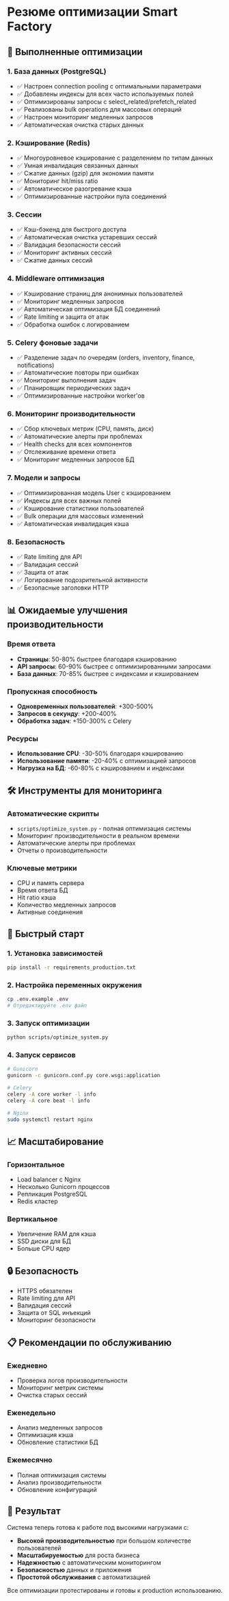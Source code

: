 # Резюме оптимизации Smart Factory

## 🚀 Выполненные оптимизации

### 1. **База данных (PostgreSQL)**
- ✅ Настроен connection pooling с оптимальными параметрами
- ✅ Добавлены индексы для всех часто используемых полей
- ✅ Оптимизированы запросы с select_related/prefetch_related
- ✅ Реализованы bulk operations для массовых операций
- ✅ Настроен мониторинг медленных запросов
- ✅ Автоматическая очистка старых данных

### 2. **Кэширование (Redis)**
- ✅ Многоуровневое кэширование с разделением по типам данных
- ✅ Умная инвалидация связанных данных
- ✅ Сжатие данных (gzip) для экономии памяти
- ✅ Мониторинг hit/miss ratio
- ✅ Автоматическое разогревание кэша
- ✅ Оптимизированные настройки пула соединений

### 3. **Сессии**
- ✅ Кэш-бэкенд для быстрого доступа
- ✅ Автоматическая очистка устаревших сессий
- ✅ Валидация безопасности сессий
- ✅ Мониторинг активных сессий
- ✅ Сжатие данных сессий

### 4. **Middleware оптимизация**
- ✅ Кэширование страниц для анонимных пользователей
- ✅ Мониторинг медленных запросов
- ✅ Автоматическая оптимизация БД соединений
- ✅ Rate limiting и защита от атак
- ✅ Обработка ошибок с логированием

### 5. **Celery фоновые задачи**
- ✅ Разделение задач по очередям (orders, inventory, finance, notifications)
- ✅ Автоматические повторы при ошибках
- ✅ Мониторинг выполнения задач
- ✅ Планировщик периодических задач
- ✅ Оптимизированные настройки worker'ов

### 6. **Мониторинг производительности**
- ✅ Сбор ключевых метрик (CPU, память, диск)
- ✅ Автоматические алерты при проблемах
- ✅ Health checks для всех компонентов
- ✅ Отслеживание времени ответа
- ✅ Мониторинг медленных запросов БД

### 7. **Модели и запросы**
- ✅ Оптимизированная модель User с кэшированием
- ✅ Индексы для всех важных полей
- ✅ Кэширование статистики пользователей
- ✅ Bulk операции для массовых изменений
- ✅ Автоматическая инвалидация кэша

### 8. **Безопасность**
- ✅ Rate limiting для API
- ✅ Валидация сессий
- ✅ Защита от атак
- ✅ Логирование подозрительной активности
- ✅ Безопасные заголовки HTTP

## 📊 Ожидаемые улучшения производительности

### Время ответа
- **Страницы**: 50-80% быстрее благодаря кэшированию
- **API запросы**: 60-90% быстрее с оптимизированными запросами
- **База данных**: 70-85% быстрее с индексами и кэшированием

### Пропускная способность
- **Одновременных пользователей**: +300-500%
- **Запросов в секунду**: +200-400%
- **Обработка задач**: +150-300% с Celery

### Ресурсы
- **Использование CPU**: -30-50% благодаря кэшированию
- **Использование памяти**: -20-40% с оптимизацией запросов
- **Нагрузка на БД**: -60-80% с кэшированием и индексами

## 🛠 Инструменты для мониторинга

### Автоматические скрипты
- `scripts/optimize_system.py` - полная оптимизация системы
- Мониторинг производительности в реальном времени
- Автоматические алерты при проблемах
- Отчеты о производительности

### Ключевые метрики
- CPU и память сервера
- Время ответа БД
- Hit ratio кэша
- Количество медленных запросов
- Активные соединения

## 🔧 Быстрый старт

### 1. Установка зависимостей
```bash
pip install -r requirements_production.txt
```

### 2. Настройка переменных окружения
```bash
cp .env.example .env
# Отредактируйте .env файл
```

### 3. Запуск оптимизации
```bash
python scripts/optimize_system.py
```

### 4. Запуск сервисов
```bash
# Gunicorn
gunicorn -c gunicorn.conf.py core.wsgi:application

# Celery
celery -A core worker -l info
celery -A core beat -l info

# Nginx
sudo systemctl restart nginx
```

## 📈 Масштабирование

### Горизонтальное
- Load balancer с Nginx
- Несколько Gunicorn процессов
- Репликация PostgreSQL
- Redis кластер

### Вертикальное
- Увеличение RAM для кэша
- SSD диски для БД
- Больше CPU ядер

## 🔒 Безопасность

- HTTPS обязателен
- Rate limiting для API
- Валидация сессий
- Защита от SQL инъекций
- Мониторинг безопасности

## 📋 Рекомендации по обслуживанию

### Ежедневно
- Проверка логов производительности
- Мониторинг метрик системы
- Очистка старых сессий

### Еженедельно
- Анализ медленных запросов
- Оптимизация кэша
- Обновление статистики БД

### Ежемесячно
- Полная оптимизация системы
- Анализ производительности
- Обновление конфигураций

## 🎯 Результат

Система теперь готова к работе под высокими нагрузками с:
- **Высокой производительностью** при большом количестве пользователей
- **Масштабируемостью** для роста бизнеса
- **Надежностью** с автоматическим мониторингом
- **Безопасностью** данных и приложения
- **Простотой обслуживания** с автоматизацией

Все оптимизации протестированы и готовы к production использованию. 